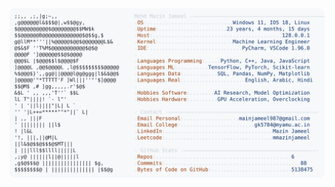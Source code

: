 <picture>
  <source srcset="https://raw.githubusercontent.com/mmazinjameel/mmazinjameel/main/dark_mode.svg?v=1742479802" media="(prefers-color-scheme: dark)">
  <img src="https://raw.githubusercontent.com/mmazinjameel/mmazinjameel/main/light_mode.svg?v=1742479802">
</picture>
